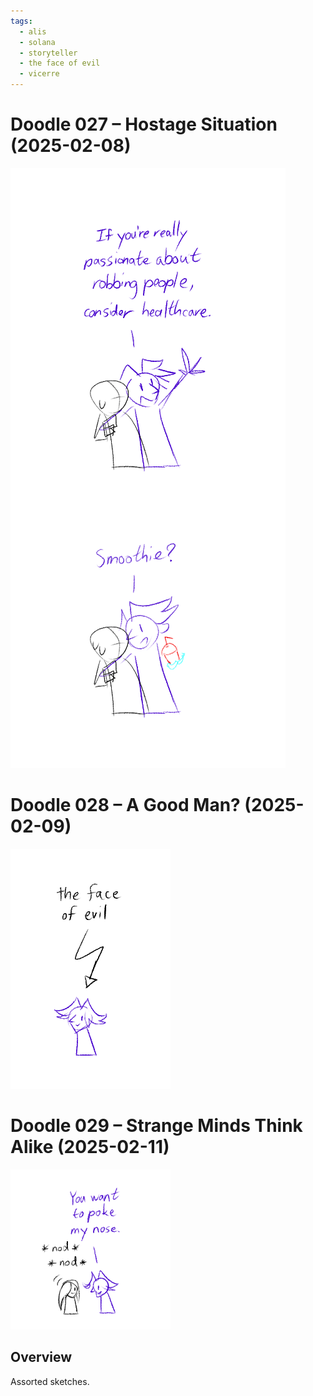 ```yaml
---
tags:
  - alis
  - solana
  - storyteller
  - the face of evil
  - vicerre
---
```


# Doodle 027 – Hostage Situation (2025-02-08)

<img src="assets/2025-02-08_image-276.png">

# Doodle 028 – A Good Man? (2025-02-09)

<img src="assets/2025-02-09_image-277.png">

# Doodle 029 – Strange Minds Think Alike (2025-02-11)

<img src="assets/2025-02-11_image-278.png">

## Overview

Assorted sketches.
